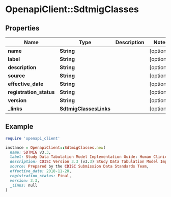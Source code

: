 # OpenapiClient::SdtmigClasses

## Properties

| Name | Type | Description | Notes |
| ---- | ---- | ----------- | ----- |
| **name** | **String** |  | [optional] |
| **label** | **String** |  | [optional] |
| **description** | **String** |  | [optional] |
| **source** | **String** |  | [optional] |
| **effective_date** | **String** |  | [optional] |
| **registration_status** | **String** |  | [optional] |
| **version** | **String** |  | [optional] |
| **_links** | [**SdtmigClassesLinks**](SdtmigClassesLinks.md) |  | [optional] |

## Example

```ruby
require 'openapi_client'

instance = OpenapiClient::SdtmigClasses.new(
  name: SDTMIG v3.3,
  label: Study Data Tabulation Model Implementation Guide: Human Clinical Trials Version 3.3 (Final),
  description: CDISC Version 3.3 (v3.3) Study Data Tabulation Model Implementation Guide for Human Clinical Trials (SDTMIG) is intended to guide the organization, structure, and format of standard clinical trial tabulation datasets submitted to a regulatory authority.,
  source: Prepared by the CDISC Submission Data Standards Team,
  effective_date: 2018-11-20,
  registration_status: Final,
  version: 3.3,
  _links: null
)
```

